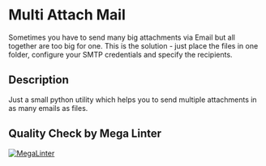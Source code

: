 # Multi Attach Mail

Sometimes you have to send many big attachments via Email but all together are too big for one.
This is the solution - just place the files in one folder, configure your SMTP credentials and specify the recipients.

## Description

Just a small python utility which helps you to send multiple attachments in as many emails as files.

## Quality Check by Mega Linter

[![MegaLinter](https://github.com/Barry1/multi_attach_mail/actions/workflows/mega-linter.yml/badge.svg)](https://github.com/Barry1/multi_attach_mail/actions/workflows/mega-linter.yml)
